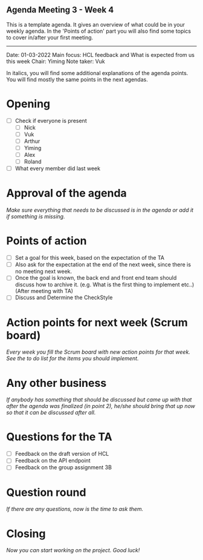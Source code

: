 ## Agenda Meeting 3 - Week 4

This is a template agenda. It gives an overview of what could be in your weekly agenda.
In the 'Points of action' part you will also find some topics to cover in/after your first meeting. 

---

Date:           01-03-2022
Main focus:     HCL feedback and What is expected from us this week
Chair:          Yiming
Note taker:     Vuk 

In italics, you will find some additional explanations of the agenda points. You will find mostly the same points in the next agendas.

# Opening

- [ ] Check if everyone is present
    - [ ] Nick
    - [ ] Vuk   
    - [ ] Arthur
    - [ ] Yiming
    - [ ] Alex
    - [ ] Roland
- [ ] What every member did last week

# Approval of the agenda
*Make sure everything that needs to be discussed is in the agenda or add it if something is missing.*

# Points of action

- [ ] Set a goal for this week, based on the expectation of the TA
- [ ] Also ask for the expectation at the end of the next week, since there is no meeting next week.
- [ ] Once the goal is known, the back end and front end team should discuss how to archive it. (e.g. What is the first thing to implement etc..) 
    (After meeting with TA)
- [ ] Discuss and Determine the CheckStyle

# Action points for next week (Scrum board)
*Every week you fill the Scrum board with new action points for that week. See the to do list for the items you should implement.*

# Any other business
*If anybody has something that should be discussed but came up with that after the agenda was finalized (in point 2), he/she should bring that up now so that it can be discussed after all.*

# Questions for the TA

- [ ] Feedback on the draft version of HCL
- [ ] Feedback on the API endpoint 
- [ ] Feedback on the group assignment 3B

# Question round
*If there are any questions, now is the time to ask them.*

# Closing
*Now you can start working on the project. Good luck!*
